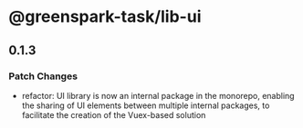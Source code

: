 # @greenspark-task/lib-ui

## 0.1.3

### Patch Changes

- refactor: UI library is now an internal package in the monorepo, enabling the sharing of UI elements between multiple internal packages, to facilitate the creation of the Vuex-based solution
